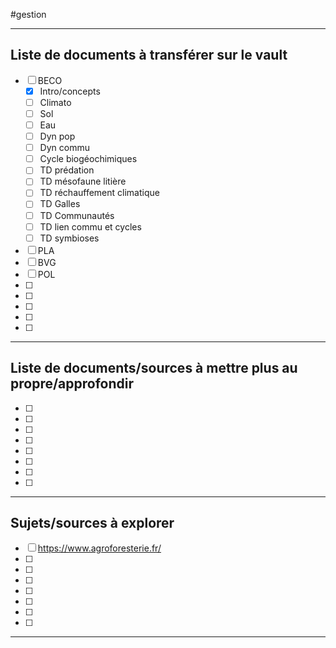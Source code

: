#gestion
___
## Liste de documents à transférer sur le vault
- [ ] BECO
	- [x] Intro/concepts
	- [ ] Climato
	- [ ] Sol
	- [ ] Eau
	- [ ] Dyn pop
	- [ ] Dyn commu
	- [ ] Cycle biogéochimiques
	- [ ] TD prédation
	- [ ] TD mésofaune litière
	- [ ] TD réchauffement climatique
	- [ ] TD Galles
	- [ ] TD Communautés
	- [ ] TD lien commu et cycles
	- [ ] TD symbioses
- [ ] PLA
- [ ] BVG
- [ ] POL
- [ ] 
- [ ] 
- [ ] 
- [ ] 
- [ ] 
___
## Liste de documents/sources à mettre plus au propre/approfondir
- [ ] 
- [ ] 
- [ ] 
- [ ] 
- [ ] 
- [ ] 
- [ ] 
- [ ] 
___
## Sujets/sources à explorer 
- [ ] https://www.agroforesterie.fr/
- [ ] 
- [ ] 
- [ ] 
- [ ] 
- [ ] 
- [ ] 
- [ ] 
___